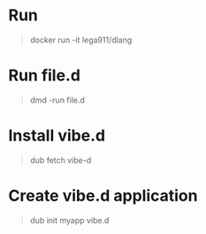 
# Run

> docker run -it lega911/dlang

# Run file.d

> dmd -run file.d

# Install vibe.d

> dub fetch vibe-d

# Create vibe.d application
> dub init myapp vibe.d
